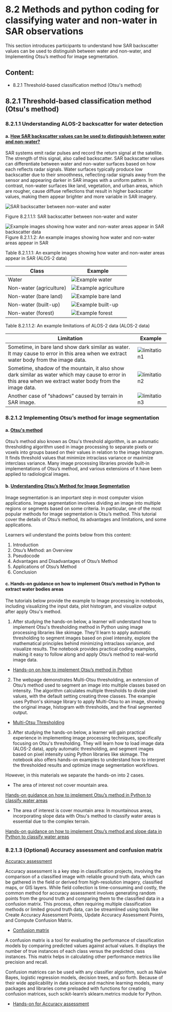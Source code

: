 # 8.2 Methods and python coding for classifying water and non-water in SAR observations
This section introduces participants to understand how SAR backscatter values can be used to distinguish between water and non-water, and Implementing Otsu’s method for image segmentation.

## Content:
- 8.2.1 Threshold-based classification method (Otsu's method)

## 8.2.1 Threshold-based classification method (Otsu's method)

### 8.2.1.1 Understanding ALOS-2 backscatter for water detection
#### a. [How SAR backscatter values can be used to distinguish between water and non-water?](https://www.gsi.ie/en-ie/programmes-and-projects/groundwater/activities/groundwater-flooding/gwflood-project-2016-2019/Pages/Mapping-methodologies.aspx)

SAR systems emit radar pulses and record the return signal at the satellite. The strength of this signal, also called backscatter. SAR backscatter values can differentiate between water and non-water surfaces based on how each reflects radar signals. Water surfaces typically produce low backscatter due to their smoothness, reflecting radar signals away from the sensor and appearing darker in SAR images with a uniform pattern. In contrast, non-water surfaces like land, vegetation, and urban areas, which are rougher, cause diffuse reflections that result in higher backscatter values, making them appear brighter and more variable in SAR imagery.

![SAR backscatter between non-water and water](reflecting-radar-signals.png)

Figure 8.2.1.1.1: SAR backscatter between non-water and water

![Example images showing how water and non-water areas appear in SAR backscatter data](SAR-image.png)
Figure 8.2.1.1.2: An example images showing how water and non-water areas appear in SAR 

Table 8.2.1.1.1: An example images showing how water and non-water areas appear in SAR (ALOS-2 data)

|      **Class**     |                    **Example**                    |
|-----------------|----------------------------------------------|
| Water   | ![Example water](water.PNG) |
| Non-water (agriculture)  | ![Example agriculture](agriculture.PNG) |
| Non-water (bare land)    | ![Example bare land](bare_land.PNG) |
| Non-water (built-up)     | ![Example built-up](built-up.PNG) |
| Non-water (forest)       | ![Example forest](forest.PNG) |






Table 8.2.1.1.2: An example limitations of ALOS-2 data (ALOS-2 data)

|      **Limitation**     |                    **Example**                    |
|-----------------|----------------------------------------------|
| Sometime, in bare land show dark similar as water. It may cause to error in this area when we extract water body from the image data.| ![limitation1](limitation1.PNG) |
| Sometime, shadow of the mountain, it also show dark similar as water which may cause to error in this area when we extract water body from the image data.| ![limitation2](limitation2.PNG) |
| Another case of “shadows” caused by terrain in SAR image.| ![limitation3](limitation3.PNG) |



### 8.2.1.2 Implementing Otsu’s method for image segmentation
#### a. [Otsu's method](https://radiopaedia.org/articles/otsus-method)
Otsu’s method also known as Otsu's threshold algorithm, is an automatic thresholding algorithm used in image processing to separate pixels or voxels into groups based on their values in relation to the image histogram. It finds threshold values that minimize intraclass variance or maximize interclass variance. Many image processing libraries provide built-in implementations of Otsu’s method, and various extensions of it have been applied to radiological images.

#### b. [Understanding Otsu’s Method for Image Segmentation](https://www.baeldung.com/cs/otsu-segmentation#:~:text=Otsu's%20method%20is%20a%20popular,intensity%20values%20of%20its%20pixels.)

Image segmentation is an important step in most computer vision applications. Image segmentation involves dividing an image into multiple regions or segments based on some criteria. In particular, one of the most popular methods for image segmentation is Otsu’s method. This tutorial cover the details of Otsu’s method, its advantages and limitations, and some applications.

Learners wil understand the points below from this content:
1. Introduction
2. Otsu’s Method: an Overview
3. Pseudocode
4. Advantages and Disadvantages of Otsu’s Method
5. Applications of Otsu’s Method
6. Conclusion

#### c. Hands-on guidance on how to implement Otsu’s method in Python to extract water bodies areas
The tutorials below provide the example to Image processing in notebooks, including visualizing the input data, plot histogram, and visualize output after apply Otsu's method.

1. After studying the hands-on below, a learner will understand how to implement Otsu's thresholding method in Python using image processing libraries like skimage. They'll learn to apply automatic thresholding to segment images based on pixel intensity, explore the mathematical principles behind minimizing intraclass variance, and visualize results. The notebook provides practical coding examples, making it easy to follow along and apply Otsu’s method to real-world image data.

- [Hands-on on how to implement Otsu’s method in Python](https://github.com/adfoucart/image-processing-notebooks/blob/main/V26%20-%20Otsu%20threshold.ipynb)

2. The webpage demonstrates Multi-Otsu thresholding, an extension of Otsu’s method used to segment an image into multiple classes based on intensity. The algorithm calculates multiple thresholds to divide pixel values, with the default setting creating three classes. The example uses Python's skimage library to apply Multi-Otsu to an image, showing the original image, histogram with thresholds, and the final segmented output.

- [Multi-Otsu Thresholding](https://scikit-image.org/docs/stable/auto_examples/segmentation/plot_multiotsu.html)

3. After studying the hands-on below, a learner will gain practical experience in implementing image processing techniques, specifically focusing on Otsu's thresholding. They will learn how to load image data (ALOS-2 data), apply automatic thresholding, and segment images based on pixel intensity using Python libraries like skimage. The notebook also offers hands-on examples to understand how to interpret the thresholded results and optimize image segmentation workflows.

However, in this materials we separate the hands-on into 2 cases.

- The area of interest not cover mountain area.

[Hands-on guidance on how to implement Otsu’s method in Python to classify water areas](code/Otsu's_method_to_classify_water_area.ipynb)

- The area of interest is cover mountain area: In mountainous areas, incorporating slope data with Otsu's method to classify water areas is essential due to the complex terrain. 

[Hands-on guidance on how to implement Otsu’s method and slope data in Python to classify water areas](code/Otsu's_method_and_slope_data_to_classify_water_area.ipynb)

### 8.2.1.3 (Optional) Accuracy assessment and confusion matrix

[Accuracy assessment](https://desktop.arcgis.com/en/arcmap/latest/manage-data/raster-and-images/accuracy-assessment-for-image-classification.htm)

Accuracy assessment is a key step in classification projects, involving the comparison of a classified image with reliable ground truth data, which can be gathered in the field or derived from high-resolution imagery, classified maps, or GIS layers. While field collection is time-consuming and costly, the common method for accuracy assessment involves generating random points from the ground truth and comparing them to the classified data in a confusion matrix. This process, often requiring multiple classification methods or limited ground truth data, can be streamlined using tools like Create Accuracy Assessment Points, Update Accuracy Assessment Points, and Compute Confusion Matrix.

- [Confusion matrix](https://www.ibm.com/topics/confusion-matrix)

A confusion matrix is a tool for evaluating the performance of classification models by comparing predicted values against actual values. It displays the number of true instances of each class versus the predicted class instances. This matrix helps in calculating other performance metrics like precision and recall.

Confusion matrices can be used with any classifier algorithm, such as Naïve Bayes, logistic regression models, decision trees, and so forth. Because of their wide applicability in data science and machine learning models, many packages and libraries come preloaded with functions for creating confusion matrices, such scikit-learn’s sklearn.metrics module for Python.

- [Hands-on for Accuracy assessment](code/Compute_Accuracy.ipynb)